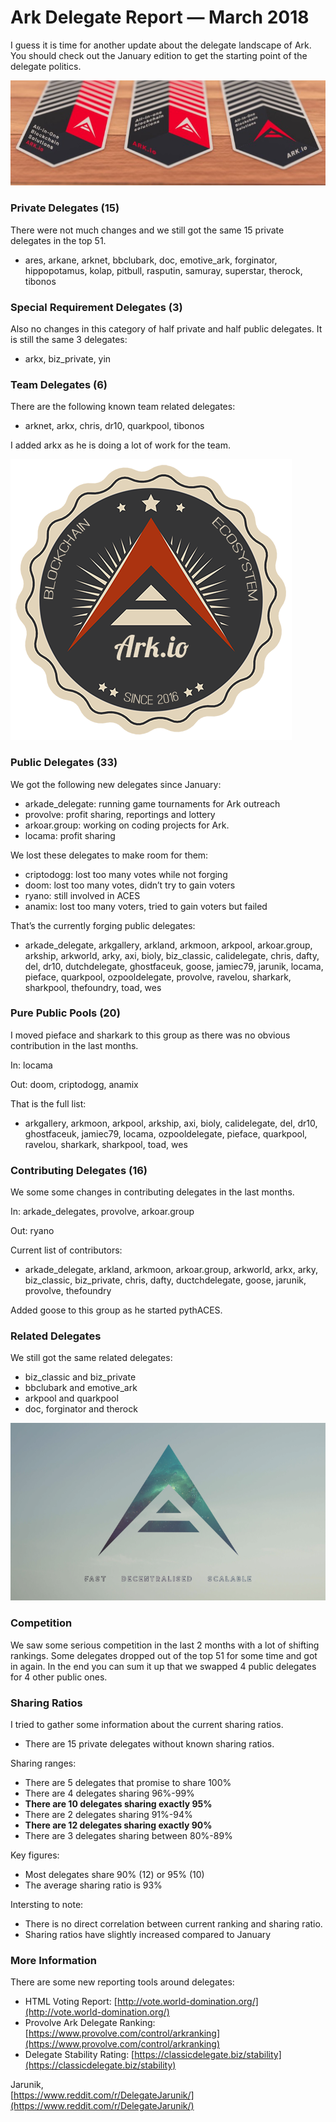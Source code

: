 # Ark Delegate Report — March 2018

I guess it is time for another update about the delegate landscape of Ark. You
should check out the January edition to get the starting point of the delegate
politics.

![1](/img/ark-delegate-report-march-2018/1_umI3ZPc5irY_LayykB7ImA.jpeg)

### Private Delegates (15)

There were not much changes and we still got the same 15 private delegates in
the top 51.

* ares, arkane, arknet, bbclubark, doc, emotive_ark, forginator, hippopotamus,
kolap, pitbull, rasputin, samuray, superstar, therock, tibonos

### Special Requirement Delegates (3)

Also no changes in this category of half private and half public delegates. It
is still the same 3 delegates:

* arkx, biz_private, yin

### Team Delegates (6)

There are the following known team related delegates:

* arknet, arkx, chris, dr10, quarkpool, tibonos

I added arkx as he is doing a lot of work for the team.

![2](/img/ark-delegate-report-march-2018/1_OebJD5SvcLcqEhX1CxkvAw.png)

### Public Delegates (33)

We got the following new delegates since January:

* arkade_delegate: running game tournaments for Ark outreach
* provolve: profit sharing, reportings and lottery
* arkoar.group: working on coding projects for Ark.
* locama: profit sharing

We lost these delegates to make room for them:

* criptodogg: lost too many votes while not forging
* doom: lost too many votes, didn’t try to gain voters
* ryano: still involved in ACES
* anamix: lost too many voters, tried to gain voters but failed

That’s the currently forging public delegates:

* arkade_delegate, arkgallery, arkland, arkmoon, arkpool, arkoar.group, arkship,
arkworld, arky, axi, bioly, biz_classic, calidelegate, chris, dafty, del, dr10,
dutchdelegate, ghostfaceuk, goose, jamiec79, jarunik, locama, pieface,
quarkpool, ozpooldelegate, provolve, ravelou, sharkark, sharkpool, thefoundry,
toad, wes

### Pure Public Pools (20)

I moved pieface and sharkark to this group as there was no obvious contribution
in the last months.

In: locama

Out: doom, criptodogg, anamix

That is the full list:

* arkgallery, arkmoon, arkpool, arkship, axi, bioly, calidelegate, del, dr10,
ghostfaceuk, jamiec79, locama, ozpooldelegate, pieface, quarkpool, ravelou,
sharkark, sharkpool, toad, wes

### Contributing Delegates (16)

We some some changes in contributing delegates in the last months.

In: arkade_delegates, provolve, arkoar.group

Out: ryano

Current list of contributors:

* arkade_delegate, arkland, arkmoon, arkoar.group, arkworld, arkx, arky,
biz_classic, biz_private, chris, dafty, ductchdelegate, goose, jarunik,
provolve, thefoundry

Added goose to this group as he started pythACES.

### Related Delegates

We still got the same related delegates:

* biz_classic and biz_private
* bbclubark and emotive_ark
* arkpool and quarkpool
* doc, forginator and therock

![3](/img/ark-delegate-report-march-2018/1_lqAdrNfHDs9B0UeJtI3xlA.png)

### Competition

We saw some serious competition in the last 2 months with a lot of shifting
rankings. Some delegates dropped out of the top 51 for some time and got in
again. In the end you can sum it up that we swapped 4 public delegates for 4
other public ones.

### Sharing Ratios

I tried to gather some information about the current sharing ratios.

* There are 15 private delegates without known sharing ratios.

Sharing ranges:

* There are 5 delegates that promise to share 100%
* There are 4 delegates sharing 96%-99%
* **There are 10 delegates sharing exactly 95%**
* There are 2 delegates sharing 91%-94%
* **There are 12 delegates sharing exactly 90%**
* There are 3 delegates sharing between 80%-89%

Key figures:

* Most delegates share 90% (12) or 95% (10)
* The average sharing ratio is 93%

Intersting to note:

* There is no direct correlation between current ranking and sharing ratio.
* Sharing ratios have slightly increased compared to January

### More Information

There are some new reporting tools around delegates:

* HTML Voting Report:
[http://vote.world-domination.org/](http://vote.world-domination.org/)
* Provolve Ark Delegate Ranking:
[https://www.provolve.com/control/arkranking](https://www.provolve.com/control/arkranking)
* Delegate Stability Rating:
[https://classicdelegate.biz/stability](https://classicdelegate.biz/stability)

Jarunik,<br>
[https://www.reddit.com/r/DelegateJarunik/](https://www.reddit.com/r/DelegateJarunik/)